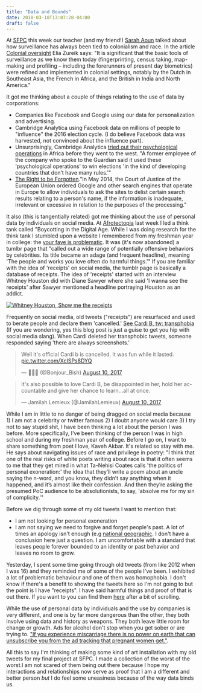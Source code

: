 ```yaml
---
title: "Data and Bounds"
date: 2018-03-18T13:07:28-04:00
draft: false
---
```


At [SFPC](http://sfpc.io/) this week our teacher (and my friend!) [Sarah Aoun](https://twitter.com/sa0un) talked about how surveillance has always been tied to colonialism and race. In the article [Colonial oversight](https://www.redpepper.org.uk/colonial-oversight/) Elia Zureik says: "It is significant that the basic tools of surveillance as we know them today (fingerprinting, census taking, map-making and profiling – including the forerunners of present day biometrics) were refined and implemented in colonial settings, notably by the Dutch in Southeast Asia, the French in Africa, and the British in India and North America."

It got me thinking about a couple of things relating to the use of data by corporations:

-  Companies like Facebook and Google using our data for personalization and advertising.
- Cambridge Analytica using Facebook data on millions of people to "influence" the 2016 election cycle. (I do believe Facebook data was harvested, not convinced about the influence part).
- Unsurprisingly, Cambridge Analytica [tried out their psychological operations](https://qz.com/1089911/bell-pottinger-and-cambridge-analyticas-work-in-south-africa-kenya-is-raising-questions/) in Africa before they went to the west. "A former employee of the company who spoke to the Guardian said it used these 'psychological operations' to win elections 'in the kind of developing countries that don’t have many rules.'"
- [The Right to be Forgotten](https://en.wikipedia.org/wiki/Right_to_be_forgotten)."In May 2014, the Court of Justice of the European Union ordered Google and other search engines that operate in Europe to allow individuals to ask the sites to delist certain search results relating to a person's name, if the information is inadequate, irrelevant or excessive in relation to the purposes of the processing."

It also (this is tangentially related) got me thinking about the use of personal data by individuals on social media. At [Afrotectopia](https://www.afrotectopia.com/) last week I led a think tank called "Boycotting in the Digital Age. While I was doing research for the think tank I stumbled upon a website I remembered from my freshman year in college: the [your fave is problematic](http://yourfaveisproblematic.tumblr.com/). It was (it's now abandoned) a tumlbr page that "called out a wide range of potentially offensive behaviors by celebrities. Its title became an adage (and frequent headline), meaning 'The people and works you love often do harmful things.'" If you are familiar with the idea of 'receipts' on social media, the tumblr page is basically a database of receipts. The idea of 'receipts' started with an interview Whitney Houston did with Diane Sawyer where she said 'I wanna see the receipts' after Sawyer mentioned a headline portraying Houston as an addict. 

[![Whitney Houston, Show me the receipts](http://img.youtube.com/vi/AdyaLWMt6qA/0.jpg)](https://youtu.be/AdyaLWMt6qA "Show me the receipts")

Frequently on social media, old tweets ("receipts") are resurfaced and used to berate people and declare them 'cancelled.' [See Cardi B, tw: transphobia](https://globalgrind.cassiuslife.com/4233283/cardi-b-under-fire-for-transphobic-and-racist-comments/) (If you are wondering, yes this blog post is just a guise to get you hip with social media slang). When Cardi deleted her transphobic tweets, someone responded saying 'there are always screenshots.' 

<blockquote class="twitter-tweet" data-lang="en"><p lang="en" dir="ltr">Well it&#39;s official Cardi b is cancelled. It was fun while it lasted. <a href="https://t.co/XcISPs8DYQ">pic.twitter.com/XcISPs8DYQ</a></p>&mdash; 🐝👑🦄 (@Bonjour_Bish) <a href="https://twitter.com/Bonjour_Bish/status/895489703000014848?ref_src=twsrc%5Etfw">August 10, 2017</a></blockquote>
<script async src="https://platform.twitter.com/widgets.js" charset="utf-8"></script>

<blockquote class="twitter-tweet" data-lang="en"><p lang="en" dir="ltr">It&#39;s also possible to love Cardi B, be disappointed in her, hold her accountable and give her chance to learn...all at once.</p>&mdash; Jamilah Lemieux (@JamilahLemieux) <a href="https://twitter.com/JamilahLemieux/status/895676639153094658?ref_src=twsrc%5Etfw">August 10, 2017</a></blockquote>
<script async src="https://platform.twitter.com/widgets.js" charset="utf-8"></script>

While I am in little to no danger of being dragged on social media because 1) I am not a celebrity or twitter famous 2) I doubt anyone would care  3) I try not to say stupid shit, I have been thinking a lot about the person I was before. More specifically, I've been thinking of the person I was in high school and during my freshman year of college. Before I go on, I want to share something from poet I love, Kaveh Akbar. It's related so stay with me. He says about navigating issues of race and privilege in poetry: "I think that one of the real risks of white poets writing about race is that it often seems to me that they get mired in what Ta-Nehisi Coates calls 'the politics of personal exoneration:' the idea that they’ll write a poem about an uncle saying the n-word, and you know, they didn’t say anything when it happened, and it’s almost like their confession. And then they’re asking the presumed PoC audience to be absolutionists, to say, 'absolve me for my sin of complicity.'" 

Before we dig through some of my old tweets I want to mention that:

- I am not looking for personal exoneration
- I am not saying we need to forgive and forget people's past. A lot of times an apology isn't enough (e.g [national geographic](https://twitter.com/tired_ugly_/status/973606454333792257). I don't have a conclusion here just a question. I am uncomfortable with a standard that leaves people forever bounded to an identity or past behavior and leaves no room to grow.  

Yesterday, I spent some time going through old tweets (from like 2012 when I was 16) and they reminded me of some of the people I've been. I exhibited a lot of problematic behaviour and one of them was homophobia. I don't know if there's a benefit to showing the tweets here so I'm not going to but the point is I have "receipts". I have said harmful things and proof of that is out there. If you want to you can find them [here](https://twarc.glitch.me/YellzHeard) after a bit of scrolling. 

While the use of personal data by individuals and the use by companies is very different, and one is by far more dangerous than the other, they both involve using data and history as weapons. They both leave little room for change or growth. Ads for alcohol don't stop when you get sober or are trying to. ["If you experience miscarriage there is no power on earth that can unsubscribe you from the ad tracking that pregnant women get."](https://twitter.com/beeonaposy/status/969679864407175169). 

All this to say I'm thinking of making some kind of art installation with my old tweets for my final project at SFPC. I made a collection of the worst of the worst.I am not scared of them being out there because I hope my interactions and relationships now serve as proof that I am a different and better person _but_ I do feel some uneasiness because of the way data binds us. 